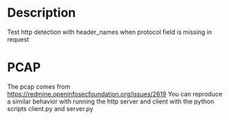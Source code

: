 # Description

Test http detection with header_names when protocol field is missing in request

# PCAP

The pcap comes from
https://redmine.openinfosecfoundation.org/issues/2619
You can reproduce a similar behavior with running the http server and client with the python scripts client.py and server.py

